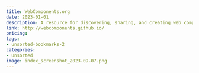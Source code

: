 ```yaml
---
title: WebComponents.org
date: 2023-01-01
description: A resource for discovering, sharing, and creating web components.
link: http://webcomponents.github.io/
pricing: 
tags: 
- unsorted-bookmarks-2 
categories: 
- Unsorted 
image: index_screenshot_2023-09-07.png
---
```

